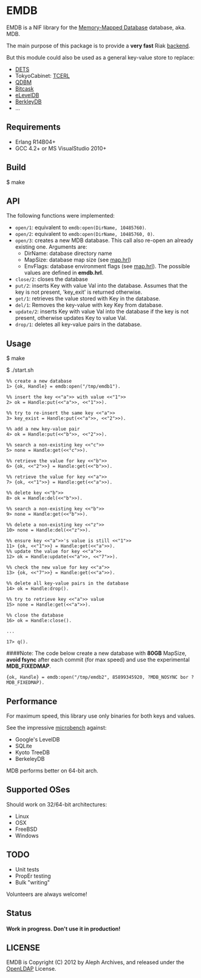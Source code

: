 EMDB====EMDB is a NIF library for the [Memory-Mapped Database](http://highlandsun.com/hyc/mdb/) database, aka. MDB.The main purpose of this package is to provide a **very fast** Riak [backend](http://wiki.basho.com/Storage-Backends.html).

But this module could also be used as a general key-value store to replace:

* [DETS](http://www.erlang.org/doc/man/dets.html)
* TokyoCabinet: [TCERL](http://code.google.com/p/tcerl/)
* [QDBM](http://fallabs.com/qdbm/)
* [Bitcask](https://github.com/basho/bitcask)
* [eLevelDB](https://github.com/basho/eleveldb)
* [BerkleyDB](http://www.oracle.com/technetwork/products/berkeleydb/overview/index.html)
* ...Requirements------------
* Erlang R14B04+* GCC 4.2+ or MS VisualStudio 2010+Build-----$ makeAPI---
The following functions were implemented:

* `open/1`: equivalent to `emdb:open(DirName, 10485760)`.
* `open/2`: equivalent to `emdb:open(DirName, 10485760, 0)`.
* `open/3`: creates a new MDB database. This call also re-open an already existing one. Arguments are:
	* DirName: database directory name
	* MapSize: database map size (see [map.hrl](http://gitorious.org/mdb/mdb/blobs/master/libraries/libmdb/mdb.h))
	* EnvFlags: database environment flags (see [map.hrl](http://gitorious.org/mdb/mdb/blobs/master/libraries/libmdb/mdb.h)). The possible values are defined in **emdb.hrl**.
* `close/2`: closes the database
* `put/2`: inserts Key with value Val into the database. Assumes that the key is not present, 'key_exit' is returned otherwise.
* `get/1`: retrieves the value stored with Key in the database.
* `del/1`: Removes the key-value with key Key from database.
* `update/2`: inserts Key with value Val into the database if the key is not present, otherwise updates Key to value Val.
* `drop/1`: deletes all key-value pairs in the database.


Usage-----$ make

$ ./start.sh

	%% create a new database	1> {ok, Handle} = emdb:open("/tmp/emdb1").

	%% insert the key <<"a">> with value <<"1">>	2> ok = Handle:put(<<"a">>, <<"1">>).

	%% try to re-insert the same key <<"a">>	3> key_exist = Handle:put(<<"a">>, <<"2">>).

	%% add a new key-value pair	4> ok = Handle:put(<<"b">>, <<"2">>).

	%% search a non-existing key <<"c">>	5> none = Handle:get(<<"c">>).

	%% retrieve the value for key <<"b">>	6> {ok, <<"2">>} = Handle:get(<<"b">>).

	%% retrieve the value for key <<"a">>	7> {ok, <<"1">>} = Handle:get(<<"a">>).

	%% delete key <<"b">>	8> ok = Handle:del(<<"b">>).

	%% search a non-existing key <<"b">>
	9> none = Handle:get(<<"b">>).

	%% delete a non-existing key <<"z">>	10> none = Handle:del(<<"z">>).

	%% ensure key <<"a">>'s value is still <<"1">>	11> {ok, <<"1">>} = Handle:get(<<"a">>).
	%% update the value for key <<"a">>
	12> ok = Handle:update(<<"a">>, <<"7">>).

	%% check the new value for key <<"a">>
	13> {ok, <<"7">>} = Handle:get(<<"a">>).

	%% delete all key-value pairs in the database	14> ok = Handle:drop().

	%% try to retrieve key <<"a">> value	15> none = Handle:get(<<"a">>).

	%% close the database	16> ok = Handle:close().

	...

	17> q().  
  

####Note:
The code below create a new database with **80GB** MapSize, **avoid fsync**
after each commit (for max speed) and use the experimental **MDB_FIXEDMAP**.	{ok, Handle} = emdb:open("/tmp/emdb2", 85899345920, ?MDB_NOSYNC bor ?MDB_FIXEDMAP).
	
Performance-----------For maximum speed, this library use only binaries for both keys and values.
See the impressive [microbench](http://highlandsun.com/hyc/mdb/microbench/) against:

* Google's LevelDB
* SQLite
* Kyoto TreeDB
* BerkeleyDB

MDB performs better on 64-bit arch.


Supported OSes--------------

Should work on 32/64-bit architectures:

* Linux
* OSX
* FreeBSD
* Windows

TODO----

* Unit tests* PropEr testing
* Bulk "writing"

Volunteers are always welcome!Status
------
#### Work in progress. Don't use it in production!
LICENSE-------
EMDB is Copyright (C) 2012 by Aleph Archives, and released under the [OpenLDAP](http://www.OpenLDAP.org/license.html) License.

